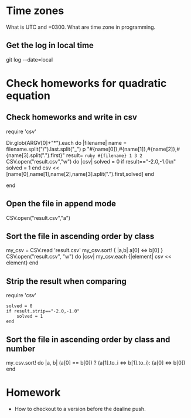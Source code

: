 # Time zones
What is UTC and +0300. What are time zone in programming.

## Get the log in local time
git log --date=local


# Check homeworks for quadratic equation
## Check homeworks and write in csv

require 'csv'

Dir.glob(ARGV[0]+"*").each do |filename|
	name = filename.split("/").last.split("_")
	p "#{name[0]},#{name[1]},#{name[2]},#{name[3].split(".").first}"
	result= `ruby #{filename} 1 3 2`
	CSV.open("result.csv","w") do |csv|
		solved = 0
		if result=="-2.0,-1.0\n"
			solved = 1
		end
		csv << [name[0],name[1],name[2],name[3].split(".").first,solved]
	end
	
end

## Open the file in append mode
CSV.open("result.csv","a")

## Sort the file in ascending order by class

my_csv = CSV.read 'result.csv'
my_csv.sort! { |a,b| a[0] <=> b[0] }
CSV.open("result.csv", "w") do |csv|
	my_csv.each {|element| csv << element}
end

## Strip the result when comparing

require 'csv'

	solved = 0
	if result.strip=="-2.0,-1.0"
		solved = 1
	end
	
## Sort the file in ascending order by class and number

my_csv.sort! do |a, b| 
	(a[0] == b[0]) ? (a[1].to_i <=> b[1].to_i): (a[0] <=> b[0])
end


# Homework

 - How to checkout to a version before the dealine push.
